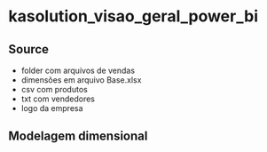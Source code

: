 # kasolution_visao_geral_power_bi
## Source
- folder com arquivos de vendas
- dimensões em arquivo Base.xlsx
- csv com produtos
- txt com vendedores
- logo da empresa

## Modelagem dimensional
